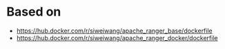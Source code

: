# Based on
- https://hub.docker.com/r/siweiwang/apache_ranger_base/dockerfile
- https://hub.docker.com/r/siweiwang/apache_ranger_docker/dockerfile
